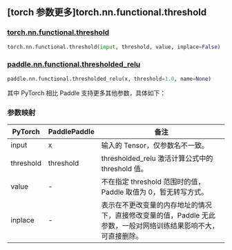 ## [torch 参数更多]torch.nn.functional.threshold

### [torch.nn.functional.threshold](https://pytorch.org/docs/stable/generated/torch.nn.functional.threshold.html#torch.nn.functional.threshold)

```python
torch.nn.functional.threshold(input, threshold, value, inplace=False)
```

### [paddle.nn.functional.thresholded_relu](https://www.paddlepaddle.org.cn/documentation/docs/zh/api/paddle/nn/functional/thresholded_relu_cn.html)

```python
paddle.nn.functional.thresholded_relu(x, threshold=1.0, name=None)
```

其中 PyTorch 相比 Paddle 支持更多其他参数，具体如下：

### 参数映射

| PyTorch   | PaddlePaddle | 备注                                                                                                            |
| --------- | ------------ | --------------------------------------------------------------------------------------------------------------- |
| input     | x            | 输入的 Tensor，仅参数名不一致。                                                                                 |
| threshold | threshold    | thresholded_relu 激活计算公式中的 threshold 值。                                                                |
| value     | -            | 不在指定 threshold 范围时的值，Paddle 取值为 0，暂无转写方式。                                                  |
| inplace   | -            | 表示在不更改变量的内存地址的情况下，直接修改变量的值，Paddle 无此参数，一般对网络训练结果影响不大，可直接删除。 |
